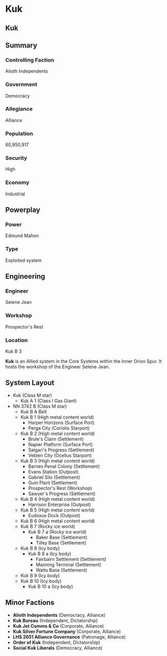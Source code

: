 # Kuk
## Kuk

		

## Summary

### Controlling Faction

Alioth Independents

### Government

Democracy

### Allegiance

Alliance

### Population

60,950,917

### Security

High

### Economy

Industrial

## Powerplay

### Power

Edmund Mahon

### Type

Exploited system

## Engineering

### Engineer

Selene Jean

### Workshop

Prospector's Rest

### Location

Kuk B 3

**Kuk** is an Allied system in the Core Systems within the Inner Orion Spur. It hosts the workshop of the Engineer Selene Jean.

## System Layout

- Kuk (Class M star)
    - Kuk A 1 (Class I Gas Giant)
- NN 3742 B (Class M star)
    - Kuk B A Belt
    - Kuk B 1 (High metal content world)
        - Harper Horizons (Surface Port)
        - Perga City (Coriolis Starport)
    - Kuk B 2 (High metal content world)
        - Brule's Claim (Settlement)
        - Napier Platform (Surface Port)
        - Salgari's Progress (Settlement)
        - Veblen City (Ocellus Starport)
    - Kuk B 3 (High metal content world)
        - Barnes Penal Colony (Settlement)
        - Evans Station (Outpost)
        - Gabriel Silo (Settlement)
        - Guin Plant (Settlement)
        - Prospector's Rest (Workshop)
        - Sawyer's Progress (Settlement)
    - Kuk B 4 (High metal content world)
        - Harrison Enterprise (Outpost)
    - Kuk B 5 (High metal content world)
        - Eudoxus Dock (Outpost)
    - Kuk B 6 (High metal content world)
    - Kuk B 7 (Rocky ice world)
        - Kuk B 7 a (Rocky ice world)
            - Baker Base (Settlement)
            - Tilley Base (Settlement)
    - Kuk B 8 (Icy body)
        - Kuk B 8 a (Icy body)
            - Fairbairn Settlement (Settlement)
            - Manning Terminal (Settlement)
            - Watts Base (Settlement)
    - Kuk B 9 (Icy body)
    - Kuk B 10 (Icy body)
        - Kuk B 10 a (Icy body)

## Minor Factions

- **Alioth Independents** (Democracy, Alliance)
- **Kuk Bureau** (Independent, Dictatorship)
- **Kuk Jet Comms & Co** (Corporate, Alliance)
- **Kuk Silver Fortune Company** (Corporate, Alliance)
- **LHS 2651 Alliance Governance** (Patronage, Alliance)
- **Order of Kuk** (Independent, Dictatorship)
- **Social Kuk Liberals** (Democracy, Alliance)